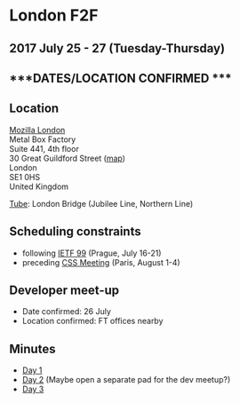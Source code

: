 # London F2F
## 2017 July 25 - 27 (Tuesday-Thursday)
## ***DATES/LOCATION CONFIRMED ***

## Location

[Mozilla London](https://wiki.mozilla.org/London)<br>
Metal Box Factory<br>
Suite 441, 4th floor<br>
30 Great Guildford Street ([map](https://www.google.com/maps/place/Mozilla/@51.504589,-0.0992752,17z/data=!3m1!4b1!4m5!3m4!1s0x487604cdc531b877:0x80e3910c79e615b3!8m2!3d51.504589!4d-0.0970865!5m1!1e2))<br>
London<br>
SE1 0HS<br>
United Kingdom

[Tube](https://tfl.gov.uk/maps/track/tube): London Bridge (Jubilee Line, Northern Line)

## Scheduling constraints

* following [IETF 99](https://www.ietf.org/meeting/99/) (Prague, July 16-21)
* preceding [CSS Meeting](https://wiki.csswg.org/planning/paris-2017) (Paris, August 1-4)

## Developer meet-up

* Date confirmed: 26 July
* Location confirmed: FT offices nearby

## Minutes

* [Day 1](https://pad.w3ctag.org/p/2017-07-25-minutes.md)
* [Day 2](https://pad.w3ctag.org/p/2017-07-26-minutes.md) (Maybe open a separate pad for the dev meetup?)
* [Day 3](https://pad.w3ctag.org/p/2017-07-27-minutes.md)
